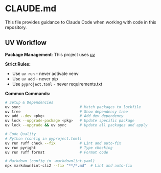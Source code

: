 # CLAUDE.md

This file provides guidance to Claude Code when working with code in this repository.

## UV Workflow

**Package Management**: This project uses [uv](https://docs.astral.sh/uv/)

**Strict Rules:**

- Use `uv run` - never activate venv
- Use `uv add` - never pip
- Use `pyproject.toml` - never requirements.txt

**Common Commands:**

```bash
# Setup & Dependencies
uv sync                           # Match packages to lockfile
uv tree                           # Show dependency tree
uv add --dev <pkg>                # Add dev dependency
uv lock --upgrade-package <pkg>   # Update specific package
uv lock --upgrade && uv sync      # Update all packages and apply

# Code Quality
# Python (config in pyproject.toml)
uv run ruff check --fix           # Lint and auto-fix
uv run pyright                    # Type checking
uv run ruff format                # Format code

# Markdown (config in .markdownlint.yaml)
npx markdownlint-cli2 --fix "**/*.md"  # Lint and auto-fix
```
